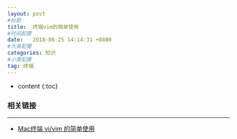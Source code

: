 ```yaml
---
layout: post
#标题
title:  终端vim的简单使用
#时间配置
date:   2018-06-25 14:14:31 +0800
#大类配置
categories: 知识
#小类配置
tag: 终端
---
```

 
* content
{:toc}


### 相关链接
---
* <a href="https://www.cnblogs.com/fanxiaocong/p/7070130.html" target="_blank">Mac终端 vi/vim 的简单使用</a><br>
 